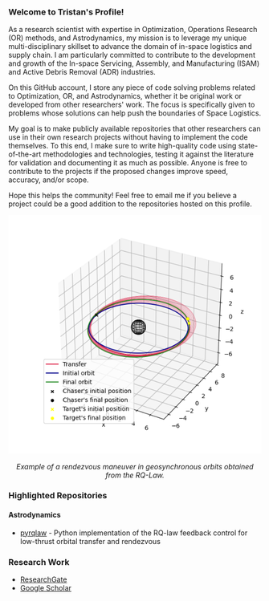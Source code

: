 ### Welcome to Tristan's Profile!

As a research scientist with expertise in Optimization, Operations Research (OR) methods, and Astrodynamics, my mission is to leverage my unique multi-disciplinary skillset to advance the domain of in-space logistics and supply chain. I am particularly committed to contribute to the development and growth of the In-space Servicing, Assembly, and Manufacturing (ISAM) and Active Debris Removal (ADR) industries.

On this GitHub account, I store any piece of code solving problems related to Optimization, OR, and Astrodynamics, whether it be original work or developed from other researchers' work. The focus is specifically given to problems whose solutions can help push the boundaries of Space Logistics.

My goal is to make publicly available repositories that other researchers can use in their own research projects without having to implement the code themselves. To this end, I make sure to write high-quality code using state-of-the-art methodologies and technologies, testing it against the literature for validation and documenting it as much as possible. Anyone is free to contribute to the projects if the proposed changes improve speed, accuracy, and/or scope.

Hope this helps the community! Feel free to email me if you believe a project could be a good addition to the repositories hosted on this profile.

<p align="center">
  <img src="./RQ-Law - rendezvous in GEO.png" width="550" title="hover text">
</P>
<p align="center">
<em>Example of a rendezvous maneuver in geosynchronous orbits obtained from the RQ-Law.</em>
</p>

### Highlighted Repositories
#### Astrodynamics
- [pyrqlaw](https://github.com/spartnx/pyrqlaw) - Python implementation of the RQ-law feedback control for low-thrust orbital transfer and rendezvous

### Research Work
- [ResearchGate](https://www.researchgate.net/profile/Tristan-Sarton-Du-Jonchay)
- [Google Scholar](https://scholar.google.com/citations?user=086VKlgAAAAJ&hl=en)

